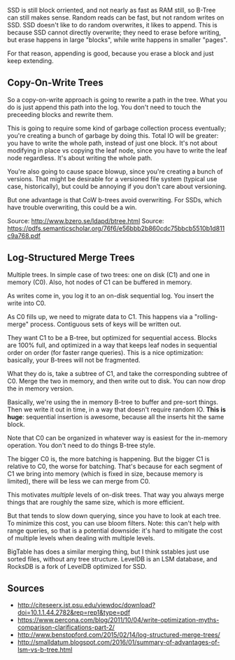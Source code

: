 SSD is still block orriented, and not nearly as fast as RAM still, so
B-Tree can still makes sense. Random reads can be fast, but not random
writes on SSD. SSD doesn't like to do random overwrites, it likes to
append. This is because SSD cannot directly overwrite; they need to
erase before writing, but erase happens in large "blocks", while write
happens in smaller "pages".

For that reason, appending is good, because you erase a block and just
keep extending.

## Copy-On-Write Trees

So a copy-on-write approach is going to rewrite a path in the
tree. What you do is just append this path into the log. You don't
need to touch the preceeding blocks and rewrite them.

This is going to require some kind of garbage collection process
eventually; you're creating a bunch of garbage by doing this. Total IO
will be greater: you have to write the whole path, instead of just one
block. It's not about modifying in place vs copying the leaf node,
since you have to write the leaf node regardless. It's about writing
the whole path.

You're also going to cause space blowup, since you're creating a bunch
of versions. That might be desirable for a versioned file system
(typical use case, historically), but could be annoying if you don't
care about versioning.

But one advantage is that CoW b-trees avoid overwriting. For SSDs,
which have trouble overwriting, this could be a win.

Source: http://www.bzero.se/ldapd/btree.html
Source: https://pdfs.semanticscholar.org/76f6/e56bbb2b860cdc75bbcb5510b1d811c9a768.pdf

## Log-Structured Merge Trees

Multiple trees. In simple case of two trees: one on disk (C1) and one
in memory (C0). Also, hot nodes of C1 can be buffered in memory.

As writes come in, you log it to an on-disk sequential log. You insert
the write into C0.

As C0 fills up, we need to migrate data to C1. This happens via a
"rolling-merge" process. Contiguous sets of keys will be written out.

They want C1 to be a B-tree, but optimized for sequential
access. Blocks are 100% full, and optimized in a way that keeps leaf
nodes in sequential order on order (for faster range queries). This is
a nice optimization: basically, your B-trees will not be fragmented.

What they do is, take a subtree of C1, and take the corresponding
subtree of C0. Merge the two in memory, and then write out to
disk. You can now drop the in memory version.

Basically, we're using the in memory B-tree to buffer and pre-sort
things. Then we write it out in time, in a way that doesn't require
random IO. **This is huge**: sequential insertion is awesome, because
all the inserts hit the same block.

Note that C0 can be organized in whatever way is easiest for the
in-memory operation. You don't need to do things B-tree style.

The bigger C0 is, the more batching is happening. But the bigger C1 is
relative to C0, the worse for batching. That's because for each
segment of C1 we bring into memory (which is fixed in size, because
memory is limited), there will be less we can merge from C0.

This motivates *multiple* levels of on-disk trees. That way you always
merge things that are roughly the same size, which is more efficient.

But that tends to slow down querying, since you have to look at each
tree. To minimize this cost, you can use bloom filters. Note: this
can't help with range queries, so that is a potential downside: it's
hard to mitigate the cost of multiple levels when dealing with
multiple levels.

BigTable has does a similar merging thing, but I think sstables just
use sorted files, without any tree structure. LevelDB is an LSM
database, and RocksDB is a fork of LevelDB optimized for SSD.

## Sources

* http://citeseerx.ist.psu.edu/viewdoc/download?doi=10.1.1.44.2782&rep=rep1&type=pdf
* https://www.percona.com/blog/2011/10/04/write-optimization-myths-comparison-clarifications-part-2/
* http://www.benstopford.com/2015/02/14/log-structured-merge-trees/
* http://smalldatum.blogspot.com/2016/01/summary-of-advantages-of-lsm-vs-b-tree.html
